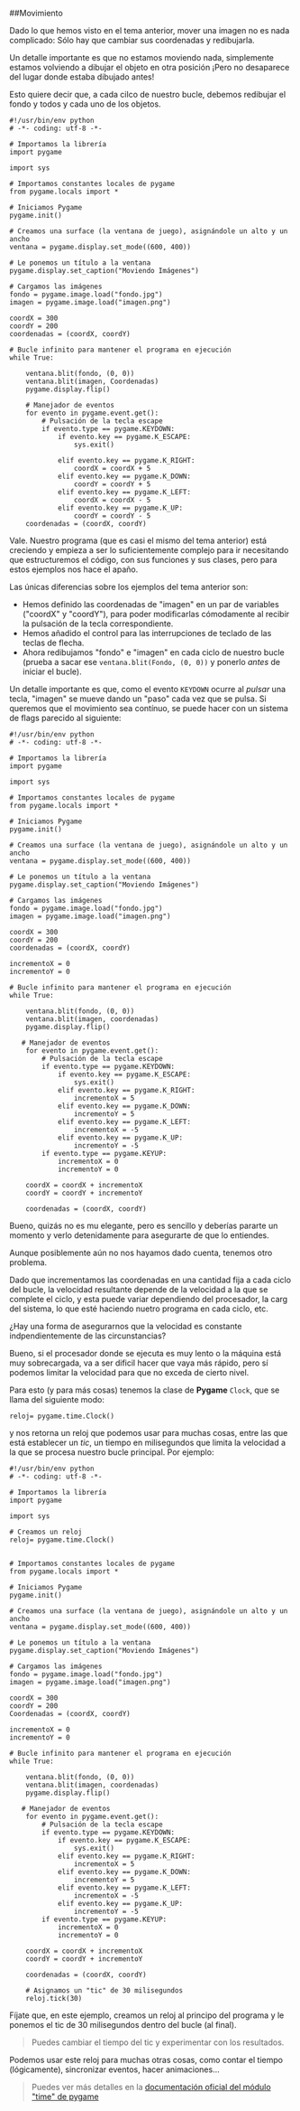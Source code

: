 ##Movimiento

Dado lo que hemos visto en el tema anterior, mover una imagen no es nada complicado: Sólo hay que cambiar sus coordenadas y redibujarla.

Un detalle importante es que no estamos moviendo nada, simplemente estamos volviendo a dibujar el objeto en otra posición ¡Pero no desaparece del lugar donde estaba dibujado antes!

Esto quiere decir que, a cada cilco de nuestro bucle, debemos redibujar el fondo y todos y cada uno de los objetos.

```
#!/usr/bin/env python
# -*- coding: utf-8 -*-

# Importamos la librería
import pygame

import sys

# Importamos constantes locales de pygame
from pygame.locals import *

# Iniciamos Pygame
pygame.init()

# Creamos una surface (la ventana de juego), asignándole un alto y un ancho
ventana = pygame.display.set_mode((600, 400))

# Le ponemos un título a la ventana
pygame.display.set_caption("Moviendo Imágenes")

# Cargamos las imágenes
fondo = pygame.image.load("fondo.jpg")
imagen = pygame.image.load("imagen.png")

coordX = 300
coordY = 200
coordenadas = (coordX, coordY)

# Bucle infinito para mantener el programa en ejecución
while True:

    ventana.blit(fondo, (0, 0))
    ventana.blit(imagen, Coordenadas)
    pygame.display.flip()

    # Manejador de eventos
    for evento in pygame.event.get():
        # Pulsación de la tecla escape
        if evento.type == pygame.KEYDOWN:
            if evento.key == pygame.K_ESCAPE:
                sys.exit()

            elif evento.key == pygame.K_RIGHT:
                coordX = coordX + 5
            elif evento.key == pygame.K_DOWN:
                coordY = coordY + 5
            elif evento.key == pygame.K_LEFT:
                coordX = coordX - 5
            elif evento.key == pygame.K_UP:
                coordY = coordY - 5
    coordenadas = (coordX, coordY)
```

Vale. Nuestro programa (que es casi el mismo del tema anterior) está creciendo y empieza a ser lo suficientemente complejo para ir necesitando que estructuremos el código, con sus funciones y sus clases, pero para estos ejemplos nos hace el apaño.

Las únicas diferencias sobre los ejemplos del tema anterior son:

* Hemos definido las coordenadas de "imagen" en un par de variables ("coordX" y "coordY"), para poder modificarlas cómodamente al recibir la pulsación de la tecla correspondiente.
* Hemos añadido el control para las interrupciones de teclado de las teclas de flecha.
* Ahora redibujamos "fondo" e "imagen" en cada ciclo de nuestro bucle (prueba a sacar ese `ventana.blit(Fondo, (0, 0))` y ponerlo *antes* de iniciar el bucle).

Un detalle importante es que, como el evento `KEYDOWN` ocurre al *pulsar* una tecla, "imagen" se mueve dando un "paso" cada vez que se pulsa. Si queremos que el movimiento sea contínuo, se puede hacer con un sistema de flags parecido al siguiente:

```
#!/usr/bin/env python
# -*- coding: utf-8 -*-

# Importamos la librería
import pygame

import sys

# Importamos constantes locales de pygame
from pygame.locals import *

# Iniciamos Pygame
pygame.init()

# Creamos una surface (la ventana de juego), asignándole un alto y un ancho
ventana = pygame.display.set_mode((600, 400))

# Le ponemos un título a la ventana
pygame.display.set_caption("Moviendo Imágenes")

# Cargamos las imágenes
fondo = pygame.image.load("fondo.jpg")
imagen = pygame.image.load("imagen.png")

coordX = 300
coordY = 200
coordenadas = (coordX, coordY)

incrementoX = 0
incrementoY = 0

# Bucle infinito para mantener el programa en ejecución
while True:

    ventana.blit(fondo, (0, 0))
    ventana.blit(imagen, coordenadas)
    pygame.display.flip()

   # Manejador de eventos
    for evento in pygame.event.get():
        # Pulsación de la tecla escape
        if evento.type == pygame.KEYDOWN:
            if evento.key == pygame.K_ESCAPE:
                sys.exit()
            elif evento.key == pygame.K_RIGHT:
                incrementoX = 5
            elif evento.key == pygame.K_DOWN:
                incrementoY = 5
            elif evento.key == pygame.K_LEFT:
                incrementoX = -5
            elif evento.key == pygame.K_UP:
                incrementoY = -5
        if evento.type == pygame.KEYUP:
            incrementoX = 0
            incrementoY = 0

    coordX = coordX + incrementoX
    coordY = coordY + incrementoY

    coordenadas = (coordX, coordY)
```
Bueno, quizás no es mu elegante, pero es sencillo y deberías pararte un momento y verlo detenidamente para asegurarte de que lo entiendes.

Aunque posiblemente aún no nos hayamos dado cuenta, tenemos otro problema.

Dado que incrementamos las coordenadas en una cantidad fija a cada ciclo del bucle, la velocidad resultante depende de la velocidad a la que se complete el ciclo, y esta puede variar dependiendo del procesador, la carg del sistema, lo que esté haciendo nuetro programa en cada ciclo, etc.

¿Hay una forma de asegurarnos que la velocidad es constante indpendientemente de las circunstancias?

Bueno, si el procesador donde se ejecuta es muy lento o la máquina está muy sobrecargada, va a ser dificil hacer que vaya más rápido, pero sí podemos limitar la velocidad para que no exceda de cierto nivel.

Para esto (y para más cosas) tenemos la clase de **Pygame** `Clock`, que se llama del siguiente modo:

```
reloj= pygame.time.Clock() 
```

y nos retorna un reloj que podemos usar para muchas cosas, entre las que está establecer un *tic*, un tiempo en milisegundos que limita la velocidad a la que se procesa nuestro bucle principal. Por ejemplo:

```
#!/usr/bin/env python
# -*- coding: utf-8 -*-

# Importamos la librería
import pygame

import sys

# Creamos un reloj
reloj= pygame.time.Clock()


# Importamos constantes locales de pygame
from pygame.locals import *

# Iniciamos Pygame
pygame.init()

# Creamos una surface (la ventana de juego), asignándole un alto y un ancho
ventana = pygame.display.set_mode((600, 400))

# Le ponemos un título a la ventana
pygame.display.set_caption("Moviendo Imágenes")

# Cargamos las imágenes
fondo = pygame.image.load("fondo.jpg")
imagen = pygame.image.load("imagen.png")

coordX = 300
coordY = 200
Coordenadas = (coordX, coordY)

incrementoX = 0
incrementoY = 0

# Bucle infinito para mantener el programa en ejecución
while True:

    ventana.blit(fondo, (0, 0))
    ventana.blit(imagen, coordenadas)
    pygame.display.flip()

   # Manejador de eventos
    for evento in pygame.event.get():
        # Pulsación de la tecla escape
        if evento.type == pygame.KEYDOWN:
            if evento.key == pygame.K_ESCAPE:
                sys.exit()
            elif evento.key == pygame.K_RIGHT:
                incrementoX = 5
            elif evento.key == pygame.K_DOWN:
                incrementoY = 5
            elif evento.key == pygame.K_LEFT:
                incrementoX = -5
            elif evento.key == pygame.K_UP:
                incrementoY = -5
        if evento.type == pygame.KEYUP:
            incrementoX = 0
            incrementoY = 0

    coordX = coordX + incrementoX
    coordY = coordY + incrementoY

    coordenadas = (coordX, coordY)

    # Asignamos un "tic" de 30 milisegundos
    reloj.tick(30)
```

Fíjate que, en este ejemplo, creamos un reloj al principo del programa y le ponemos el tic de 30 milisegundos dentro del bucle (al final).

> Puedes cambiar el tiempo del tic y experimentar con los resultados.

Podemos usar este reloj para muchas otras cosas, como contar el tiempo (lógicamente), sincronizar eventos, hacer animaciones...

> Puedes ver más detalles en la [documentación oficial del módulo "time" de pygame](http://www.pygame.org/docs/ref/time.html)

